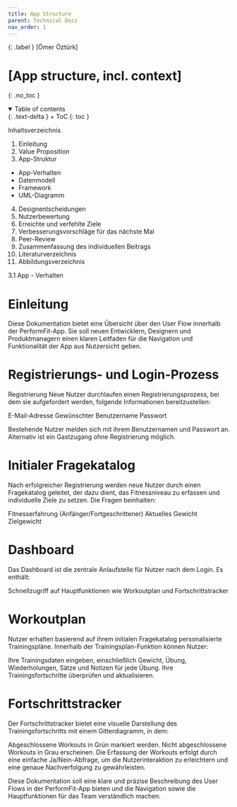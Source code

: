 ```yaml
---
title: App Structure
parent: Technical Docs
nav_order: 1
---
```


{: .label }
[Ömer Öztürk]

# [App structure, incl. context]
{: .no_toc }

<details open markdown="block">
{: .text-delta }
<summary>Table of contents</summary>
+ ToC
{: toc }
</details>


Inhaltsverzeichnis

1. Einleitung
2. Value Proposition
3. App-Struktur
- App-Verhalten
- Datenmodell
- Framework
- UML-Diagramm
4. Designentscheidungen
5. Nutzerbewertung
6. Erreichte und verfehlte Ziele
7. Verbesserungsvorschläge für das nächste Mal
8. Peer-Review
9. Zusammenfassung des individuellen Beitrags
10. Literaturverzeichnis
11. Abbildungsverzeichnis




3.1 App - Verhalten

# Einleitung
Diese Dokumentation bietet eine Übersicht über den User Flow innerhalb der PerformFit-App. Sie soll neuen Entwicklern, Designern und Produktmanagern einen klaren Leitfaden für die Navigation und Funktionalität der App aus Nutzersicht geben.

# Registrierungs- und Login-Prozess
Registrierung
Neue Nutzer durchlaufen einen Registrierungsprozess, bei dem sie aufgefordert werden, folgende Informationen bereitzustellen:

E-Mail-Adresse
Gewünschter Benutzername
Passwort

Bestehende Nutzer melden sich mit ihrem Benutzernamen und Passwort an. Alternativ ist ein Gastzugang ohne Registrierung möglich.

# Initialer Fragekatalog
Nach erfolgreicher Registrierung werden neue Nutzer durch einen Fragekatalog geleitet, der dazu dient, das Fitnessniveau zu erfassen und individuelle Ziele zu setzen. Die Fragen beinhalten:

Fitnesserfahrung (Anfänger/Fortgeschrittener)
Aktuelles Gewicht
Zielgewicht

# Dashboard
Das Dashboard ist die zentrale Anlaufstelle für Nutzer nach dem Login. Es enthält:

Schnellzugriff auf Hauptfunktionen wie Workoutplan und Fortschrittstracker

# Workoutplan
Nutzer erhalten basierend auf ihrem initialen Fragekatalog personalisierte Trainingspläne. Innerhalb der Trainingsplan-Funktion können Nutzer:

Ihre Trainingsdaten eingeben, einschließlich Gewicht, Übung, Wiederholungen, Sätze und Notizen für jede Übung.
Ihre Trainingsfortschritte überprüfen und aktualisieren.

# Fortschrittstracker
Der Fortschrittstracker bietet eine visuelle Darstellung des Trainingsfortschritts mit einem Gitterdiagramm, in dem:

Abgeschlossene Workouts in Grün markiert werden.
Nicht abgeschlossene Workouts in Grau erscheinen.
Die Erfassung der Workouts erfolgt durch eine einfache Ja/Nein-Abfrage, um die Nutzerinteraktion zu erleichtern und eine genaue Nachverfolgung zu gewährleisten.


Diese Dokumentation soll eine klare und präzise Beschreibung des User Flows in der PerformFit-App bieten und die Navigation sowie die Hauptfunktionen für das Team verständlich machen.

